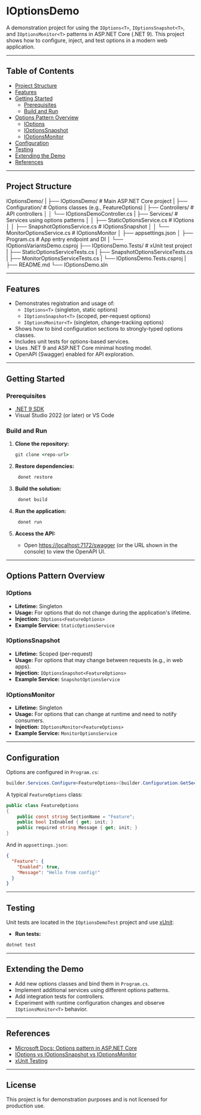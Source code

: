 ﻿# IOptionsDemo

A demonstration project for using the `IOptions<T>`, `IOptionsSnapshot<T>`, and `IOptionsMonitor<T>` patterns in ASP.NET Core (.NET 9). This project shows how to configure, inject, and test options in a modern web application.

---

## Table of Contents

- [Project Structure](#project-structure)
- [Features](#features)
- [Getting Started](#getting-started)
  - [Prerequisites](#prerequisites)
  - [Build and Run](#build-and-run)
- [Options Pattern Overview](#options-pattern-overview)
  - [IOptions<T>](#ioptionst)
  - [IOptionsSnapshot<T>](#ioptionssnapshott)
  - [IOptionsMonitor<T>](#ioptionsmonitort)
- [Configuration](#configuration)
- [Testing](#testing)
- [Extending the Demo](#extending-the-demo)
- [References](#references)

---

## Project Structure

IOptionsDemo/
|
├── IOptionsDemo/ # Main ASP.NET Core project
|   ├── Configuration/ # Options classes (e.g., FeatureOptions)
|   ├── Controllers/ # API controllers
│   │   └── IOptionsDemoController.cs
|   ├── Services/ # Services using options patterns
│   │   ├── StaticOptionsService.cs         # IOptions<T>
│   │   ├── SnapshotOptionsService.cs       # IOptionsSnapshot<T>
│   │   └── MonitorOptionsService.cs        # IOptionsMonitor<T>
│   ├── appsettings.json
│   ├── Program.cs # App entry endpoint and DI 
│   └── IOptionsVariantsDemo.csproj
├── IOptionsDemo.Tests/            # xUnit test project
|    ├── StaticOptionsServiceTests.cs
|    ├── SnapshotOptionsServiceTests.cs
|    ├── MonitorOptionsServiceTests.cs
|    └── IOptionsDemo.Tests.csproj
|
├── README.md
└── IOptionsDemo.sln


---

## Features

- Demonstrates registration and usage of:
  - `IOptions<T>` (singleton, static options)
  - `IOptionsSnapshot<T>` (scoped, per-request options)
  - `IOptionsMonitor<T>` (singleton, change-tracking options)
- Shows how to bind configuration sections to strongly-typed options classes.
- Includes unit tests for options-based services.
- Uses .NET 9 and ASP.NET Core minimal hosting model.
- OpenAPI (Swagger) enabled for API exploration.

---

## Getting Started

### Prerequisites

- [.NET 9 SDK](https://dotnet.microsoft.com/download/dotnet/9.0)
- Visual Studio 2022 (or later) or VS Code

### Build and Run

1. **Clone the repository:**

	``` cmd
	git clone <repo-url>
	```

2. **Restore dependencies:**
   ``` cmd
	donet restore
   ```

3. **Build the solution:**
   ``` cmd
	donet build
   ```

4. **Run the application:**
   ``` cmd
	donet run
   ```


5. **Access the API:**
   - Open [https://localhost:7172/swagger](https://localhost:7172/swagger) (or the URL shown in the console) to view the OpenAPI UI.

---

## Options Pattern Overview

### IOptions<T>

- **Lifetime:** Singleton
- **Usage:** For options that do not change during the application's lifetime.
- **Injection:** `IOptions<FeatureOptions>`
- **Example Service:** `StaticOptionsService`

### IOptionsSnapshot<T>

- **Lifetime:** Scoped (per-request)
- **Usage:** For options that may change between requests (e.g., in web apps).
- **Injection:** `IOptionsSnapshot<FeatureOptions>`
- **Example Service:** `SnapshotOptionsService`

### IOptionsMonitor<T>

- **Lifetime:** Singleton
- **Usage:** For options that can change at runtime and need to notify consumers.
- **Injection:** `IOptionsMonitor<FeatureOptions>`
- **Example Service:** `MonitorOptionsService`

---

## Configuration

Options are configured in `Program.cs`:
``` csharp
builder.Services.Configure<FeatureOptions>(builder.Configuration.GetSection("FeatureOptions"));
```


A typical `FeatureOptions` class:

``` csharp
public class FeatureOptions
{
    public const string SectionName = "Feature";
    public bool IsEnabled { get; init; }
    public required string Message { get; init; }
}
```


And in `appsettings.json`:

``` json
{
  "Feature": {
    "Enabled": true,
    "Message": "Hello from config!"
  }
}
```

---

## Testing

Unit tests are located in the `IOptionsDemoTest` project and use [xUnit](https://xunit.net/):

- **Run tests:**

``` cmd
dotnet test
```


---

## Extending the Demo

- Add new options classes and bind them in `Program.cs`.
- Implement additional services using different options patterns.
- Add integration tests for controllers.
- Experiment with runtime configuration changes and observe `IOptionsMonitor<T>` behavior.

---

## References

- [Microsoft Docs: Options pattern in ASP.NET Core](https://learn.microsoft.com/aspnet/core/fundamentals/configuration/options)
- [IOptions<T> vs IOptionsSnapshot<T> vs IOptionsMonitor<T>](https://andrewlock.net/exploring-options-monitor-in-asp-net-core/)
- [xUnit Testing](https://xunit.net/)

---

## License

This project is for demonstration purposes and is not licensed for production use.


  